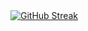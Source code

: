 <div style="display: flex; flex-direction: row;">
    <a href="https://git.io/streak-stats">
        <img src="https://streak-stats.demolab.com?user=AR33S&theme=ocean-gradient&hide_border=true&border_radius=5&date_format=j%20M%5B%20Y%5D&card_width=500" alt="GitHub Streak" />
    </a>
</div>
